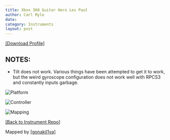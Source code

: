 ```yaml
---
title: Xbox 360 Guitar Hero Les Paul
author: Carl Mylo
date: 
category: Instruments
layout: post
---
```


[[Download Profile]](https://github.com/hmxmilohax/rb3-pc/blob/main/instrument-repo/Xbox%20360%20Guitar%20Hero%20Les%20Paul.7z)

## NOTES:

* Tilt does not work. Various things have been attempted to get it to work, but the weird gyroscope configuration does not work well with RPCS3 and constantly inputs garbage.


![Platform](https://raw.githubusercontent.com/hmxmilohax/rb3-pc/main/assets/images/instruments/360.png "Platform") 

![Controller](https://raw.githubusercontent.com/hmxmilohax/rb3-pc/main/assets/images/instruments/ghlpcontroller.png "Controller") 

![Mapping](https://raw.githubusercontent.com/hmxmilohax/rb3-pc/main/assets/images/instruments/360ghlpmapping.png "Mapping") 

[[Back to Instrument Repo]](https://hmxmilohax.github.io/rb3-pc/english/instrumentrepo/#instrument-list)


Mapped by [[gonakil1ya]](https://linktr.ee/Gonakil1ya)